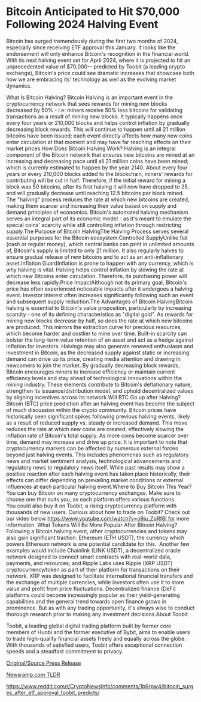 # Bitcoin Anticipated to Hit $70,000 Following 2024 Halving Event

Bitcoin has surged tremendously during the first two months of 2024, especially since receiving ETF approval this January. It looks like the endorsement will only enhance Bitcoin's recognition in the financial world. With its next halving event set for April 2024, where it is projected to hit an unprecedented value of $70,000-- predicted by Toobit (a leading crypto exchange), Bitcoin's price could see dramatic increases that showcase both how we are embracing its' technology as well as the evolving market dynamics.

What Is Bitcoin Halving? Bitcoin Halving is an important event in the cryptocurrency network that sees rewards for mining new blocks decreased by 50% - i.e: miners receive 50% less bitcoins for validating transactions as a result of mining new blocks. It typically happens once every four years or 210,000 blocks and helps control inflation by gradually decreasing block rewards. This will continue to happen until all 21 million bitcoins have been issued; each event directly affects how many new coins enter circulation at that moment and may have far reaching effects on their market prices.How Does Bitcoin Halving Work? Halving is an integral component of the Bitcoin network that ensures new bitcoins are mined at an increasing and decreasing pace until all 21 million coins have been mined; which is currenly estimated to happen by the year 2140. About every four years or every 210,000 blocks added to the blockchain, miners' rewards for contributing will be cut in half. Therefore, if the initial reward for mining a block was 50 bitcoins, after its first halving it will now have dropped to 25, and will gradually decrease until reaching 12.5 bitcoins per block mined. The "halving" process reduces the rate at which new bitcoins are created, making them scarcer and increasing their value based on supply and demand principles of economics. Bitcoin's automated halving mechanism serves an integral part of its economic model - as it's meant to emulate the special coins' scarcity while still controlling inflation through restricting supply.The Purpose of Bitcoin HalvingThe Halving Process serves several essential purposes for the Bitcoin ecosystem:Controlled SupplyUnlike fiat (cash or regular money), which central banks can print in unlimited amounts of, Bitcoin's supply is limited to only 21 million. It also regularly halves to ensure gradual release of new bitcoins and to act as an anti-inflationary asset.Inflation GuardInflation is prone to happen with any currency, which is why halving is vital. Halving helps control inflation by slowing the rate at which new Bitcoins enter circulation. Therefore, its purchasing power will decrease less rapidly.Price ImpactAlthough not its primary goal, Bitcoin's price has often experienced noticeable impacts after it undergoes a halving event. Investor interest often increases significantly following such an event and subsequent supply reduction.The Advantages of Bitcoin HalvingBitcoin halving is essential to Bitcoin's value proposition, particularly by increasing scarcity - one of its defining characteristics as "digital gold". As rewards for mining new blocks decrease by half, so does the rate at which new bitcoins are produced. This mirrors the extraction curve for precious resources, which become harder and costlier to mine over time. Built-in scarcity can bolster the long-term value retention of an asset and act as a hedge against inflation for investors. Halvings may also generate renewed enthusiasm and investment in Bitcoin, as the decreased supply against static or increasing demand can drive up its price, creating media attention and drawing in newcomers to join the market. By gradually decreasing block rewards, Bitcoin encourages miners to increase efficiency or maintain current efficiency levels and stay ahead of technological innovations within the mining industry. These elements contribute to Bitcoin's deflationary nature, strengthen its issuance/distribution model, and uphold decentralized values by aligning incentives across its network.Will BTC Go up after Halving?Bitcoin (BTC) price prediction after an halving event has become the subject of much discussion within the crypto community. Bitcoin prices have historically seen significant spikes following previous halving events, likely as a result of reduced supply vs. steady or increased demand. This move reduces the rate at which new coins are created, effectively slowing the inflation rate of Bitcoin's total supply. As more coins become scarcer over time, demand may increase and drive up price. It is important to note that cryptocurrency markets can be affected by numerous external forces beyond just halving events. This includes phenomenas such as regulatory news and market sentiment analysis, technological advancements and regulatory news to regulatory news itself. While past results may show a positive reaction after each halving event has taken place historically, their effects can differ depending on prevailing market conditions or external influences at each particular halving event.Where to Buy Bitcoin This Year?You can buy Bitcoin on many cryptocurrency exchanges. Make sure to choose one that suits you, as each platform offers various functions. You could also buy it on Toobit, a rising cryptocurrency platform with thousands of new users. Curious about how to trade on Toobit? Check out our video below https://www.youtube.com/watch?v=o9ju_ZpRf8I for more information. What Tokens Will Be More Popular After Bitcoin Halving?Following a Bitcoin halving event, other cryptocurrencies and tokens may also gain significant traction. Ethereum (ETH USDT), the currency which powers Ethereum network is one potential candidate for this.  Another few examples would include Chainlink (LINK USDT), a decentralized oracle network designed to connect smart contracts with real-world data, payments, and resources; and Ripple Labs uses Ripple (XRP USDT) cryptocurrency/token as part of their platform for transactions on their network. XRP was designed to facilitate international financial transfers and the exchange of multiple currencies, while investors often use it to store value and profit from price fluctuations. Decentralized finance (DeFi) platforms could become increasingly popular as their yield-generating capabilities and the general trend towards open finance grows in prominence. But as with any trading opportunity, it's always wise to conduct thorough research prior to making any investment decisions.About Toobit

Toobit, a leading global digital trading platform built by former core members of Huobi and the former executive of Bybit, aims to enable users to trade high-quality financial assets freely and equally across the globe. With thousands of satisfied users, Toobit offers exceptional connection speeds and a steadfast commitment to privacy. 

[Original/Source Press Release](https://blockchainwire.io/press-release/bitcoin-anticipated-to-hit-70000-following-2024-halving-event-1)
                    

[Newsramp.com TLDR](None) 

https://www.reddit.com/r/CryptoNewsInfo/comments/1b6rpw4/bitcoin_surges_after_etf_approval_toobit_predicts/